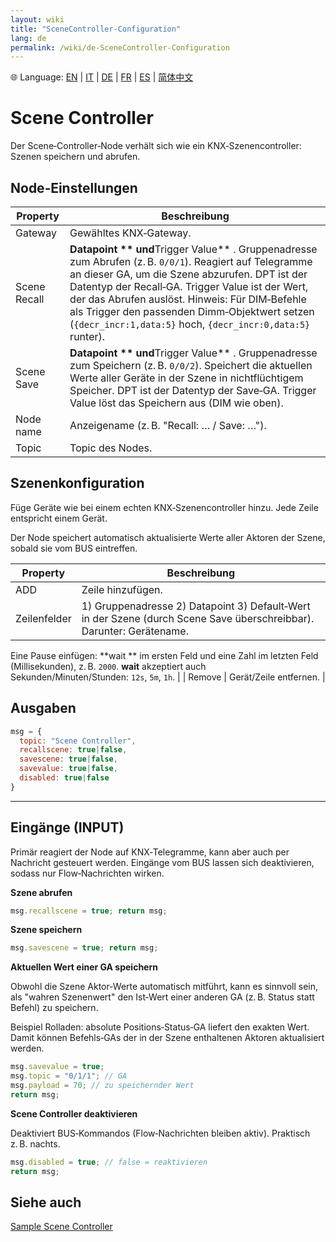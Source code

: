 ```yaml
---
layout: wiki
title: "SceneController-Configuration"
lang: de
permalink: /wiki/de-SceneController-Configuration
---
```

🌐 Language: [EN](https://supergiovane.github.io/node-red-contrib-knx-ultimate/wiki/SceneController-Configuration) | [IT](https://supergiovane.github.io/node-red-contrib-knx-ultimate/wiki/it-SceneController-Configuration) | [DE](https://supergiovane.github.io/node-red-contrib-knx-ultimate/wiki/de-SceneController-Configuration) | [FR](https://supergiovane.github.io/node-red-contrib-knx-ultimate/wiki/fr-SceneController-Configuration) | [ES](https://supergiovane.github.io/node-red-contrib-knx-ultimate/wiki/es-SceneController-Configuration) | [简体中文](https://supergiovane.github.io/node-red-contrib-knx-ultimate/wiki/zh-CN-SceneController-Configuration)

# Scene Controller

Der Scene‑Controller‑Node verhält sich wie ein KNX‑Szenencontroller: Szenen speichern und abrufen.

## Node‑Einstellungen

| Property | Beschreibung |
|--|--|
| Gateway | Gewähltes KNX‑Gateway. |
| Scene Recall | **Datapoint ** und**Trigger Value** . Gruppenadresse zum Abrufen (z. B. `0/0/1`). Reagiert auf Telegramme an dieser GA, um die Szene abzurufen. DPT ist der Datentyp der Recall‑GA. Trigger Value ist der Wert, der das Abrufen auslöst. Hinweis: Für DIM‑Befehle als Trigger den passenden Dimm‑Objektwert setzen (`{decr_incr:1,data:5}` hoch, `{decr_incr:0,data:5}` runter). |
| Scene Save | **Datapoint ** und**Trigger Value** . Gruppenadresse zum Speichern (z. B. `0/0/2`). Speichert die aktuellen Werte aller Geräte in der Szene in nichtflüchtigem Speicher. DPT ist der Datentyp der Save‑GA. Trigger Value löst das Speichern aus (DIM wie oben). |
| Node name | Anzeigename (z. B. "Recall: … / Save: …"). |
| Topic | Topic des Nodes. |

## Szenenkonfiguration

Füge Geräte wie bei einem echten KNX‑Szenencontroller hinzu. Jede Zeile entspricht einem Gerät.

Der Node speichert automatisch aktualisierte Werte aller Aktoren der Szene, sobald sie vom BUS eintreffen.

| Property | Beschreibung |
|--|--|
| ADD | Zeile hinzufügen. |
| Zeilenfelder | 1) Gruppenadresse 2) Datapoint 3) Default‑Wert in der Szene (durch Scene Save überschreibbar). Darunter: Gerätename.
 Eine Pause einfügen: **wait ** im ersten Feld und eine Zahl im letzten Feld (Millisekunden), z. B. `2000`.
**wait** akzeptiert auch Sekunden/Minuten/Stunden: `12s`, `5m`, `1h`. |
| Remove | Gerät/Zeile entfernen. |

## Ausgaben

```javascript
msg = {
  topic: "Scene Controller",
  recallscene: true|false,
  savescene: true|false,
  savevalue: true|false,
  disabled: true|false
}
```

---

## Eingänge (INPUT)

Primär reagiert der Node auf KNX‑Telegramme, kann aber auch per Nachricht gesteuert werden. Eingänge vom BUS lassen sich deaktivieren, sodass nur Flow‑Nachrichten wirken.

**Szene abrufen**

```javascript
msg.recallscene = true; return msg;
```

**Szene speichern**

```javascript
msg.savescene = true; return msg;
```

**Aktuellen Wert einer GA speichern**

Obwohl die Szene Aktor‑Werte automatisch mitführt, kann es sinnvoll sein, als "wahren Szenenwert" den Ist‑Wert einer anderen GA (z. B. Status statt Befehl) zu speichern.

Beispiel Rolladen: absolute Positions‑Status‑GA liefert den exakten Wert. Damit können Befehls‑GAs der in der Szene enthaltenen Aktoren aktualisiert werden.

```javascript
msg.savevalue = true;
msg.topic = "0/1/1"; // GA
msg.payload = 70; // zu speichernder Wert
return msg;
```

**Scene Controller deaktivieren**

Deaktiviert BUS‑Kommandos (Flow‑Nachrichten bleiben aktiv). Praktisch z. B. nachts.

```javascript
msg.disabled = true; // false = reaktivieren
return msg;
```

## Siehe auch

[Sample Scene Controller](https://supergiovane.github.io/node-red-contrib-knx-ultimate/wiki/Sample-Scene-Node)

